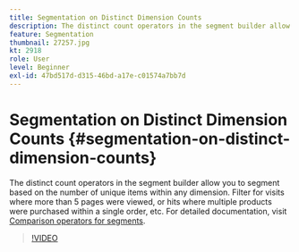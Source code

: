```yaml
---
title: Segmentation on Distinct Dimension Counts
description: The distinct count operators in the segment builder allow you to segment based on the number of unique items within any dimension. Filter for visits where more than 5 pages were viewed, or hits where multiple products were purchased within a single order, etc.
feature: Segmentation
thumbnail: 27257.jpg
kt: 2918
role: User
level: Beginner
exl-id: 47bd517d-d315-46bd-a17e-c01574a7bb7d
---
```

# Segmentation on Distinct Dimension Counts {#segmentation-on-distinct-dimension-counts}

The distinct count operators in the segment builder allow you to segment based on the number of unique items within any dimension. Filter for visits where more than 5 pages were viewed, or hits where multiple products were purchased within a single order, etc. For detailed documentation, visit [Comparison operators for segments](https://experienceleague.adobe.com/docs/analytics/components/segmentation/segment-reference/seg-operators.html).

>[!VIDEO](https://video.tv.adobe.com/v/27257/?quality=12&learn=on)
